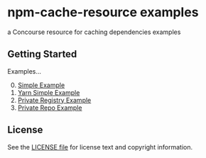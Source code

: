 npm-cache-resource examples
==================

a Concourse resource for caching dependencies examples


Getting Started
---------------

Examples...

0. [Simple Example](simple/README.md)
1. [Yarn Simple Example](yarn-simple/README.md)
2. [Private Registry Example](private-registry/README.md)
3. [Private Repo Example](private-repo/README.md)

License
-------

See the [LICENSE file](LICENSE) for license text and copyright information.
